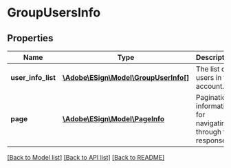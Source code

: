 # GroupUsersInfo

## Properties
Name | Type | Description | Notes
------------ | ------------- | ------------- | -------------
**user_info_list** | [**\Adobe\ESign\\Model\GroupUserInfo[]**](GroupUserInfo.md) | The list of users in the account. | [optional] 
**page** | [**\Adobe\ESign\\Model\PageInfo**](PageInfo.md) | Pagination information for navigating through the response | [optional] 

[[Back to Model list]](../README.md#documentation-for-models) [[Back to API list]](../README.md#documentation-for-api-endpoints) [[Back to README]](../README.md)


